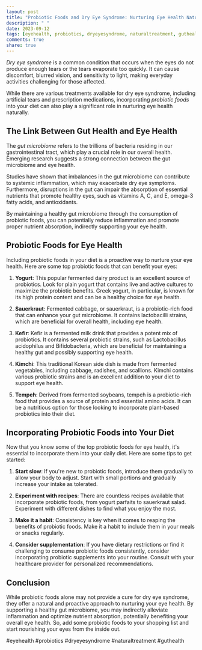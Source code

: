 ```yaml
---
layout: post
title: "Probiotic Foods and Dry Eye Syndrome: Nurturing Eye Health Naturally"
description: " "
date: 2023-09-12
tags: [eyehealth, probiotics, dryeyesyndrome, naturaltreatment, guthealth]
comments: true
share: true
---
```


*Dry eye syndrome* is a common condition that occurs when the eyes do not produce enough tears or the tears evaporate too quickly. It can cause discomfort, blurred vision, and sensitivity to light, making everyday activities challenging for those affected.

While there are various treatments available for dry eye syndrome, including artificial tears and prescription medications, incorporating *probiotic foods* into your diet can also play a significant role in nurturing eye health naturally. 

## The Link Between Gut Health and Eye Health

The *gut microbiome* refers to the trillions of bacteria residing in our gastrointestinal tract, which play a crucial role in our overall health. Emerging research suggests a strong connection between the gut microbiome and eye health.

Studies have shown that imbalances in the gut microbiome can contribute to systemic inflammation, which may exacerbate dry eye symptoms. Furthermore, disruptions in the gut can impair the absorption of essential nutrients that promote healthy eyes, such as vitamins A, C, and E, omega-3 fatty acids, and antioxidants.

By maintaining a healthy gut microbiome through the consumption of probiotic foods, you can potentially reduce inflammation and promote proper nutrient absorption, indirectly supporting your eye health.

## Probiotic Foods for Eye Health

Including probiotic foods in your diet is a proactive way to nurture your eye health. Here are some top probiotic foods that can benefit your eyes:

1. **Yogurt**: This popular fermented dairy product is an excellent source of probiotics. Look for plain yogurt that contains live and active cultures to maximize the probiotic benefits. Greek yogurt, in particular, is known for its high protein content and can be a healthy choice for eye health.

2. **Sauerkraut**: Fermented cabbage, or sauerkraut, is a probiotic-rich food that can enhance your gut microbiome. It contains lactobacilli strains, which are beneficial for overall health, including eye health.

3. **Kefir**: Kefir is a fermented milk drink that provides a potent mix of probiotics. It contains several probiotic strains, such as Lactobacillus acidophilus and Bifidobacteria, which are beneficial for maintaining a healthy gut and possibly supporting eye health.

4. **Kimchi**: This traditional Korean side dish is made from fermented vegetables, including cabbage, radishes, and scallions. Kimchi contains various probiotic strains and is an excellent addition to your diet to support eye health.

5. **Tempeh**: Derived from fermented soybeans, tempeh is a probiotic-rich food that provides a source of protein and essential amino acids. It can be a nutritious option for those looking to incorporate plant-based probiotics into their diet.

## Incorporating Probiotic Foods into Your Diet

Now that you know some of the top probiotic foods for eye health, it's essential to incorporate them into your daily diet. Here are some tips to get started:

1. **Start slow**: If you're new to probiotic foods, introduce them gradually to allow your body to adjust. Start with small portions and gradually increase your intake as tolerated.

2. **Experiment with recipes**: There are countless recipes available that incorporate probiotic foods, from yogurt parfaits to sauerkraut salad. Experiment with different dishes to find what you enjoy the most.

3. **Make it a habit**: Consistency is key when it comes to reaping the benefits of probiotic foods. Make it a habit to include them in your meals or snacks regularly.

4. **Consider supplementation**: If you have dietary restrictions or find it challenging to consume probiotic foods consistently, consider incorporating probiotic supplements into your routine. Consult with your healthcare provider for personalized recommendations.

## Conclusion

While probiotic foods alone may not provide a cure for dry eye syndrome, they offer a natural and proactive approach to nurturing your eye health. By supporting a healthy gut microbiome, you may indirectly alleviate inflammation and optimize nutrient absorption, potentially benefiting your overall eye health. So, add some probiotic foods to your shopping list and start nourishing your eyes from the inside out.

#eyehealth #probiotics #dryeyesyndrome #naturaltreatment #guthealth